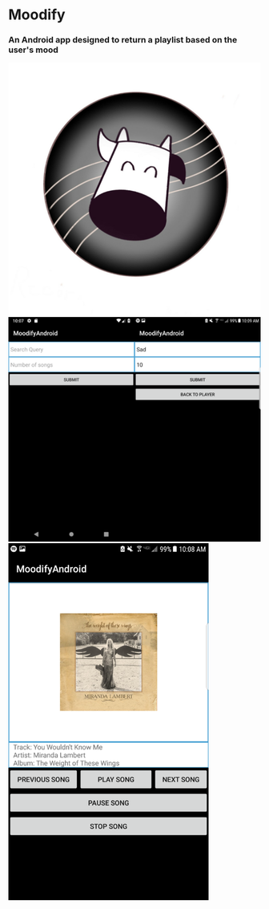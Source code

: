# Moodify

### An Android app designed to return a playlist based on the user's mood
<img src="MoodifyScreenshots/moodify_logo.png">
<div class="row" style="display: flex; justify-content: space-between;">
  <div>
    <img src="MoodifyScreenshots/moodify_start.png" width="400">
  </div>
  <div">
    <img src="MoodifyScreenshots/moodify_query.png" width="400">
  </div>
  <div>
    <img src="MoodifyScreenshots/moodify_playlist.png" width="400">
  </div>
</div>
